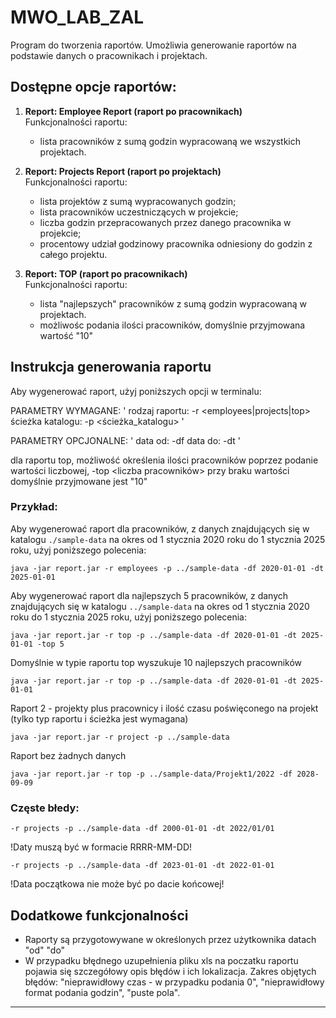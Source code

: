 # MWO_LAB_ZAL

Program do tworzenia raportów. Umożliwia generowanie raportów na podstawie danych o pracownikach i projektach.


## Dostępne opcje raportów:

1. **Report: Employee Report (raport po pracownikach)**  
   Funkcjonalności raportu:
   - lista pracowników z sumą godzin wypracowaną we wszystkich projektach.

2. **Report: Projects Report (raport po projektach)**  
   Funkcjonalności raportu:
   - lista projektów z sumą wypracowanych godzin;
   - lista pracowników uczestniczących w projekcie;
   - liczba godzin przepracowanych przez danego pracownika w projekcie;
   - procentowy udział godzinowy pracownika odniesiony do godzin z całego projektu.

3. **Report: TOP (raport po pracownikach)**  
   Funkcjonalności raportu:
   - lista "najlepszych" pracowników z sumą godzin wypracowaną w projektach.
   - możliwośc podania ilości pracowników, domyślnie przyjmowana wartość "10"



## Instrukcja generowania raportu

Aby wygenerować raport, użyj poniższych opcji w terminalu:

PARAMETRY WYMAGANE:
'
rodzaj raportu: -r <employees|projects|top> 
ścieżka katalogu: -p <ścieżka_katalogu>
'

PARAMETRY OPCJONALNE:
'
data od: -df <RRRR-MM-DD> 
data do: -dt <RRRR-MM-DD>
'

dla raportu top, możliwość określenia ilości pracowników poprzez podanie wartości liczbowej, 
-top <liczba pracowników>
przy braku wartości domyślnie przyjmowane jest "10"



### Przykład:

Aby wygenerować raport dla pracowników, z danych znajdujących się w katalogu `./sample-data` na okres od 1 stycznia 2020 roku do 1 stycznia 2025 roku, użyj poniższego polecenia:

```
java -jar report.jar -r employees -p ../sample-data -df 2020-01-01 -dt 2025-01-01
```

Aby wygenerować raport dla najlepszych 5 pracowników, z danych znajdujących się w katalogu `../sample-data` na okres od 1 stycznia 2020 roku do 1 stycznia 2025 roku, użyj poniższego polecenia:

```
java -jar report.jar -r top -p ../sample-data -df 2020-01-01 -dt 2025-01-01 -top 5
```

Domyślnie w typie raportu top wyszukuje 10 najlepszych pracowników
```
java -jar report.jar -r top -p ../sample-data -df 2020-01-01 -dt 2025-01-01 
```


Raport 2 - projekty plus pracownicy i ilość czasu poświęconego na projekt (tylko typ raportu i ścieżka jest wymagana)
```
java -jar report.jar -r project -p ../sample-data
```

Raport bez żadnych danych
```
java -jar report.jar -r top -p ../sample-data/Projekt1/2022 -df 2028-09-09 
```

### Częste błedy:

```
-r projects -p ../sample-data -df 2000-01-01 -dt 2022/01/01
```
!Daty muszą być w formacie RRRR-MM-DD!

```
-r projects -p ../sample-data -df 2023-01-01 -dt 2022-01-01
```

!Data początkowa nie może być po dacie końcowej!



## Dodatkowe funkcjonalności
- Raporty są przygotowywane w określonych przez użytkownika datach "od" "do"
- W przypadku błędnego uzupełnienia pliku xls na poczatku raportu pojawia się szczegółowy opis błędów i ich lokalizacja. Zakres objętych błędów: "nieprawidłowy czas - w przypadku podania 0", "nieprawidłowy format podania godzin", "puste pola".
___________________________




